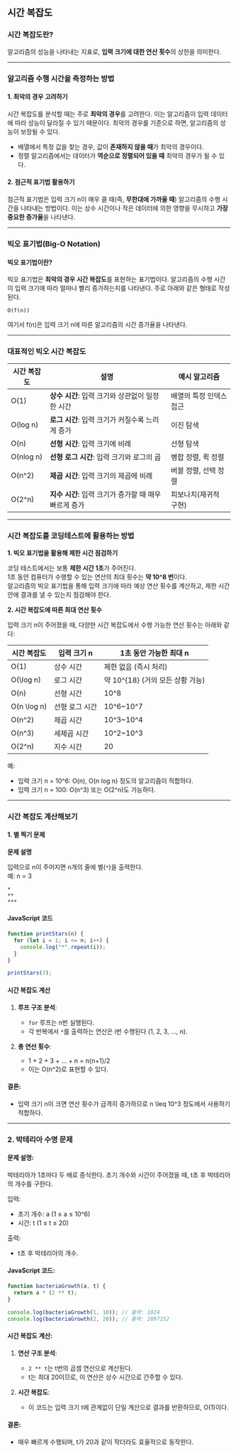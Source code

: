 ## 시간 복잡도

### 시간 복잡도란?
알고리즘의 성능을 나타내는 지표로, **입력 크기에 대한 연산 횟수**의 상한을 의미한다.

---

### **알고리즘 수행 시간을 측정하는 방법**

#### 1. **최악의 경우 고려하기**
시간 복잡도를 분석할 때는 주로 **최악의 경우**를 고려한다. 이는 알고리즘이 입력 데이터에 따라 성능이 달라질 수 있기 때문이다. 최악의 경우를 기준으로 하면, 알고리즘의 성능이 보장될 수 있다.


- 배열에서 특정 값을 찾는 경우, 값이 **존재하지 않을 때**가 최악의 경우이다.
- 정렬 알고리즘에서는 데이터가 **역순으로 정렬되어 있을 때** 최악의 경우가 될 수 있다.

#### 2. **점근적 표기법 활용하기**
점근적 표기법은 입력 크기 n이 매우 클 때(즉, **무한대에 가까울 때**) 알고리즘의 수행 시간을 나타내는 방법이다. 이는 상수 시간이나 작은 데이터에 의한 영향을 무시하고 **가장 중요한 증가율**을 나타낸다.

---

### **빅오 표기법(Big-O Notation)**

#### 빅오 표기법이란?
빅오 표기법은 **최악의 경우 시간 복잡도**를 표현하는 표기법이다. 알고리즘의 수행 시간이 입력 크기에 따라 얼마나 빨리 증가하는지를 나타낸다. 주로 아래와 같은 형태로 작성된다.


`O(f(n))`


여기서 f(n)은 입력 크기 n에 따른 알고리즘의 시간 증가율을 나타낸다.

---

### **대표적인 빅오 시간 복잡도**

| 시간 복잡도        | 설명                                             | 예시 알고리즘               |
|-------------------|------------------------------------------------|--------------------------|
| O(1)         | **상수 시간**: 입력 크기와 상관없이 일정한 시간    | 배열의 특정 인덱스 접근    |
| O(log n)    | **로그 시간**: 입력 크기가 커질수록 느리게 증가     | 이진 탐색                |
| O(n)         | **선형 시간**: 입력 크기에 비례                    | 선형 탐색                |
| O(nlog n)  | **선형 로그 시간**: 입력 크기와 로그의 곱           | 병합 정렬, 퀵 정렬        |
| O(n^2)       | **제곱 시간**: 입력 크기의 제곱에 비례             | 버블 정렬, 선택 정렬      |
| O(2^n)       | **지수 시간**: 입력 크기가 증가할 때 매우 빠르게 증가 | 피보나치(재귀적 구현)     |

---
### **시간 복잡도를 코딩테스트에 활용하는 방법**

**1. 빅오 표기법을 활용해 제한 시간 점검하기**

코딩 테스트에서는 보통 **제한 시간 1초**가 주어진다.  
1초 동안 컴퓨터가 수행할 수 있는 연산의 최대 횟수는 **약 10^8 번**이다.  
알고리즘의 빅오 표기법을 통해 입력 크기에 따라 예상 연산 횟수를 계산하고, 제한 시간 안에 결과를 낼 수 있는지 점검해야 한다.


**2. 시간 복잡도에 따른 최대 연산 횟수**

입력 크기 n이 주어졌을 때, 다양한 시간 복잡도에서 수행 가능한 연산 횟수는 아래와 같다:

| **시간 복잡도**      | **입력 크기 n** | **1초 동안 가능한 최대 n**     |
|-----------------------|---------------------|-----------------------------------|
| O(1)              | 상수 시간          | 제한 없음 (즉시 처리)              |
| O(\log n)         | 로그 시간          | 약 10^{18} (거의 모든 상황 가능) |
| O(n)              | 선형 시간          | 10^8                         |
| O(n \log n)       | 선형 로그 시간     | 10^6~10^7                |
| O(n^2)            | 제곱 시간          | 10^3~10^4                |
| O(n^3)            | 세제곱 시간        | 10^2~10^3                |
| O(2^n)            | 지수 시간          | 20                           |

예:
- 입력 크기 n = 10^6: O(n), O(n log n) 정도의 알고리즘이 적합하다.
- 입력 크기 n = 100: O(n^3) 또는 O(2^n)도 가능하다.

---

### **시간 복잡도 계산해보기**


#### **1. 별 찍기 문제**

**문제 설명**

입력으로 n이 주어지면 n개의 줄에 별(`*`)을 출력한다.  
예: n = 3
```
*
**
***
```

#### **JavaScript 코드**
```javascript
function printStars(n) {
  for (let i = 1; i <= n; i++) {
    console.log("*".repeat(i));
  }
}

printStars(3);
```

#### **시간 복잡도 계산**
1. **루프 구조 분석**:
   - `for` 루프는 n번 실행된다.
   - 각 반복에서 `*`를 출력하는 연산은 i번 수행된다 (1, 2, 3, ..., n).

2. **총 연산 횟수**:
   - 1 + 2 + 3 + ... + n = n(n+1)/2
   - 이는 O(n^2)로 표현할 수 있다.

#### **결론**:
- 입력 크기 n이 크면 연산 횟수가 급격히 증가하므로 n \leq 10^3 정도에서 사용하기 적합하다.

---

### **2. 박테리아 수명 문제**

#### **문제 설명**:
박테리아가 1초마다 두 배로 증식한다. 초기 개수와 시간이 주어졌을 때, t초 후 박테리아의 개수를 구한다.

입력:
- 초기 개수: a (1 ≤ a ≤ 10^6)
- 시간: t (1 ≤ t ≤ 20)

출력:
- t초 후 박테리아의 개수.

#### **JavaScript 코드**:
```javascript
function bacteriaGrowth(a, t) {
  return a * (2 ** t);
}

console.log(bacteriaGrowth(1, 10)); // 출력: 1024
console.log(bacteriaGrowth(2, 20)); // 출력: 2097152
```

#### **시간 복잡도 계산**:
1. **연산 구조 분석**:
   - `2 ** t`는 t번의 곱셈 연산으로 계산된다.
   - t는 최대 20이므로, 이 연산은 상수 시간으로 간주할 수 있다.

2. **시간 복잡도**:
   - 이 코드는 입력 크기 t에 관계없이 단일 계산으로 결과를 반환하므로, O(1)이다.

#### **결론**:
- 매우 빠르게 수행되며, t가 20과 같이 작더라도 효율적으로 동작한다.